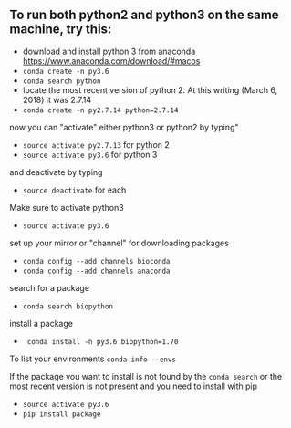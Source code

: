 ## To run both python2 and python3 on the same machine, try this:

- download and install python 3 from anaconda https://www.anaconda.com/download/#macos
- `conda create -n py3.6`
-  `conda search python`
-  locate the most recent version of python 2. At this writing (March 6, 2018) it was 2.7.14
- `conda create -n py2.7.14 python=2.7.14`

now you can "activate" either python3 or python2 by typing"
  - `source activate py2.7.13` for python 2
  - `source activate py3.6` for python 3

and deactivate by typing
- `source deactivate` for each

Make sure to activate python3
- `source activate py3.6`

set up your mirror or "channel" for downloading packages
- `conda config --add channels bioconda`
- `conda config --add channels anaconda`

search for a package
- `conda search biopython`

install a package
- ` conda install -n py3.6 biopython=1.70`

To list your environments
`conda info --envs`

If the package you want to install is not found by the `conda search` or the most recent version is not present and you need to install with pip
- `source activate py3.6`
- `pip install package`
